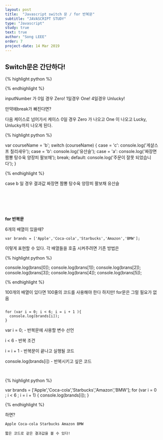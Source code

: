 ```yaml
---
layout: post
title:  "Javascript switch 문 / for 반복문"
subtitle: "JAVASCRIPT STUDY"
type: "Javascript"
study: true
text: true
author: "Song LEEE"
order: 7
project-date: 14 Mar 2019
---
```


## Switch문은 간단하다!

{% highlight python %}

<script>
  var inputNumber = window.prompt ('한자리 숫자를 적어주세요.');
  switch (inputNumber) {
    case '0':
      alert('Zero!');
      break;
    case '1':
      alert('one');
      break;
    case '7':
      alert('Lucky~');
      break;
    default:
      alert ('Unlucky!');
      break;
  }
</script>

{% endhighlight %}

<p>inputNumber 가 0일 경우 Zero! 1일경우 One! 4일경우 Unlucky!</p>
<p class="txt_point">만약에break가 빠진다면?</p>
<p>다음 케이스로 넘어가서 케이스 0일 경우 Zero 가 나오고 One 이 나오고 Lucky, Unlucky까지 나오게 된다.</p>

{% highlight python %}

var courseName = 'b';
switch (courseName) {
  case = 'c':
    console.log('게살스프 칠리새우');
  case = 'b':
    console.log('유산슬');
  case = 'a':
    console.log('짜장면 짬뽕 탕수육 양장피 팔보채');
    break;
  default:
    console.log('주문이 잘못 되었습니다');
}

{% endhighlight %}
<p>case b 일 경우 결과값 짜장면 짬뽕 탕수육 양장피 팔보채 유산슬</p>

<br>

<br>

<br>

<br>

<strong>for 반복문</strong>

<p>6개의 배열이 있을때?</p> 

```
var brands = ['Apple','Coca-cola','Starbucks','Amazon','BMW'];
```
<p>이렇게 표현할 수 있다. 각 배열들을 호출 시켜주려면 기존 방법은</p>

{% highlight python %}

console.log(brans[0]);
console.log(brans[1]);
console.log(brans[2]);
console.log(brans[3]);
console.log(brans[4]);
console.log(brans[5]);

{% endhighlight %}

<p>100개의 배열이 있다면 100줄의 코드를 사용해야 한다 하지만! for문은 그럴 필요가 없음</p>

```

for (var i = 0; i < 6; i = i + 1 ){
  console.log(brands[i]);
}

```
<p class="txt_point">var i = 0; - 반복문에 사용할 변수 선언</p>
<p class="txt_point">i < 6 - 반복 조건</p>
<p class="txt_point">i = i + 1 - 반복문이 끝나고 실행될 코드</p>
<p class="txt_point">console.log(brands[i]) - 반복시키고 싶은 코드</p>

<br>

{% highlight python %}

  var brands = ['Apple','Coca-cola','Starbucks','Amazon','BMW'];
    for (var i = 0 ; i < 6 ; i = i + 1) {
      console.log(brands[i]);
  }

{% endhighlight %}

<p>하면?</p>

```
Apple Coca-cola Starbucks Amazon BMW

짧은 코드로 같은 결과값을 볼 수 있다!
```








